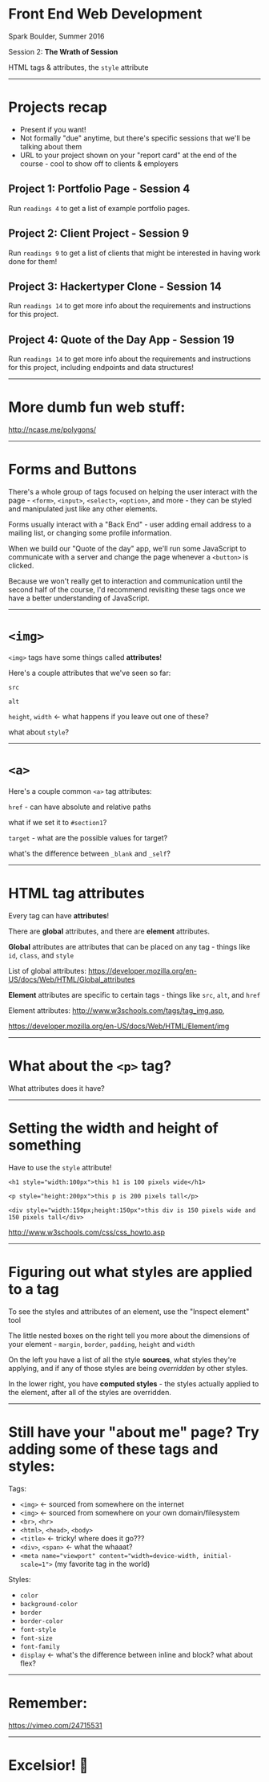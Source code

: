 # Front End Web Development

Spark Boulder, Summer 2016

Session 2: **The Wrath of Session**

HTML tags & attributes, the `style` attribute

--------------------------------------------------------------------------------

# Projects recap

- Present if you want!
- Not formally "due" anytime, but there's specific sessions that we'll be talking about them
- URL to your project shown on your "report card" at the end of the course - cool to show off to clients & employers

## Project 1: Portfolio Page - Session 4

Run `readings 4` to get a list of example portfolio pages.

## Project 2: Client Project - Session 9

Run `readings 9` to get a list of clients that might be interested in having work done for them!

## Project 3: Hackertyper Clone - Session 14

Run `readings 14` to get more info about the requirements and instructions for this project.

## Project 4: Quote of the Day App - Session 19

Run `readings 14` to get more info about the requirements and instructions for this project, including endpoints and data structures!

--------------------------------------------------------------------------------

# More dumb fun web stuff:

<http://ncase.me/polygons/>

--------------------------------------------------------------------------------

# Forms and Buttons

There's a whole group of tags focused on helping the user interact with the page - `<form>`, `<input>`, `<select>`, `<option>`, and more - they can be styled and manipulated just like any other elements.

Forms usually interact with a "Back End" - user adding email address to a mailing list, or changing some profile information.

When we build our "Quote of the day" app, we'll run some JavaScript to communicate with a server and change the page whenever a `<button>` is clicked.

Because we won't really get to interaction and communication until the second half of the course, I'd recommend revisiting these tags once we have a better understanding of JavaScript.

--------------------------------------------------------------------------------

# `<img>`

`<img>` tags have some things called **attributes**!

Here's a couple attributes that we've seen so far:

`src`

`alt`

`height`, `width` ← what happens if you leave out one of these?

what about `style`?

--------------------------------------------------------------------------------

# `<a>`

Here's a couple common `<a>` tag attributes:

`href` - can have absolute and relative paths

what if we set it to `#section1`?

`target` - what are the possible values for target?

what's the difference between `_blank` and `_self`?

--------------------------------------------------------------------------------

# HTML tag attributes

Every tag can have **attributes**!

There are **global** attributes, and there are **element** attributes.

**Global** attributes are attributes that can be placed on any tag - things like `id`, `class`, and `style`

List of global attributes: <https://developer.mozilla.org/en-US/docs/Web/HTML/Global_attributes>

**Element** attributes are specific to certain tags - things like `src`, `alt`, and `href`

Element attributes: <http://www.w3schools.com/tags/tag_img.asp>,

<https://developer.mozilla.org/en-US/docs/Web/HTML/Element/img>

--------------------------------------------------------------------------------

# What about the `<p>` tag?

What attributes does it have?

--------------------------------------------------------------------------------

# Setting the width and height of something

Have to use the `style` attribute!

`<h1 style="width:100px">this h1 is 100 pixels wide</h1>`

`<p style="height:200px">this p is 200 pixels tall</p>`

`<div style="width:150px;height:150px">this div is 150 pixels wide and 150 pixels tall</div>`

<http://www.w3schools.com/css/css_howto.asp>

--------------------------------------------------------------------------------

# Figuring out what styles are applied to a tag

To see the styles and attributes of an element, use the "Inspect element" tool

The little nested boxes on the right tell you more about the dimensions of your element - `margin`, `border`, `padding`, `height` and `width`

On the left you have a list of all the style **sources**, what styles they're applying, and if any of those styles are being _overridden_ by other styles.

In the lower right, you have **computed styles** - the styles actually applied to the element, after all of the styles are overridden.

--------------------------------------------------------------------------------

# Still have your "about me" page? Try adding some of these tags and styles:

Tags:

- `<img>` ← sourced from somewhere on the internet
- `<img>` ← sourced from somewhere on your own domain/filesystem
- `<br>`, `<hr>`
- `<html>`, `<head>`, `<body>`
- `<title>` ← tricky! where does it go???
- `<div>`, `<span>` ← what the whaaat?
- `<meta name="viewport" content="width=device-width, initial-scale=1">` (my favorite tag in the world)

Styles:

- `color`
- `background-color`
- `border`
- `border-color`
- `font-style`
- `font-size`
- `font-family`
- `display` ← what's the difference between inline and block? what about flex?

--------------------------------------------------------------------------------

# Remember:

<https://vimeo.com/24715531>

--------------------------------------------------------------------------------

# Excelsior! 🚀
